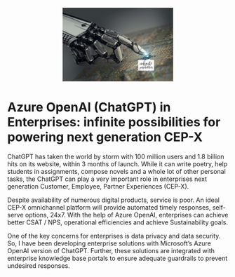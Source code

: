 <p align = "center">
  <img src = "images/AI_Infinite_Possibilities.png" alt = "" width = "50%" height = "50%" />
</p>

# Azure OpenAI (ChatGPT) in Enterprises: infinite possibilities for powering next generation CEP-X
ChatGPT has taken the world by storm with 100 million users and 1.8 billion hits on its website, within 3 months of launch.  While it can write poetry, help students in assignments, compose novels and a whole lot of other personal tasks, the ChatGPT can play a very important role in enterprises next generation Customer, Employee, Partner Experiences (CEP-X).

Despite availability of numerous digital products, service is poor. An ideal CEP-X omnichannel platform will provide automated timely responses, self-serve options, 24x7.  With the help of Azure OpenAI, enterprises can achieve better CSAT / NPS, operational efficiencies and achieve Sustainability goals.

One of the key concerns for enterprises is data privacy and data security.  So, I have been developing enterprise solutions with Microsoft’s Azure OpenAI version of ChatGPT.  Further, these solutions are integrated with enterprise knowledge base portals to ensure adequate guardrails to prevent undesired responses.

